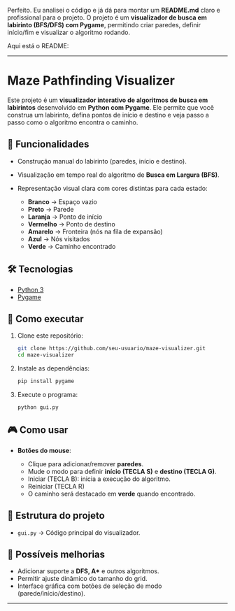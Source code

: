 Perfeito. Eu analisei o código e já dá para montar um **README.md** claro e profissional para o projeto. O projeto é um **visualizador de busca em labirinto (BFS/DFS) com Pygame**, permitindo criar paredes, definir início/fim e visualizar o algoritmo rodando.

Aqui está o README:

---

# Maze Pathfinding Visualizer

Este projeto é um **visualizador interativo de algoritmos de busca em labirintos** desenvolvido em **Python com Pygame**.
Ele permite que você construa um labirinto, defina pontos de início e destino e veja passo a passo como o algoritmo encontra o caminho.

## 🎯 Funcionalidades

* Construção manual do labirinto (paredes, início e destino).
* Visualização em tempo real do algoritmo de **Busca em Largura (BFS)**.
* Representação visual clara com cores distintas para cada estado:

  * **Branco** → Espaço vazio
  * **Preto** → Parede
  * **Laranja** → Ponto de início
  * **Vermelho** → Ponto de destino
  * **Amarelo** → Fronteira (nós na fila de expansão)
  * **Azul** → Nós visitados
  * **Verde** → Caminho encontrado

## 🛠️ Tecnologias

* [Python 3](https://www.python.org/)
* [Pygame](https://www.pygame.org/)

## 🚀 Como executar

1. Clone este repositório:

   ```bash
   git clone https://github.com/seu-usuario/maze-visualizer.git
   cd maze-visualizer
   ```

2. Instale as dependências:

   ```bash
   pip install pygame
   ```

3. Execute o programa:

   ```bash
   python gui.py
   ```

## 🎮 Como usar

* **Botões do mouse**:

  * Clique para adicionar/remover **paredes**.
  * Mude o modo para definir **início (TECLA S)** e **destino (TECLA G)**.
  * Iniciar (TECLA B): inicia a execução do algoritmo.
  * Reiniciar (TECLA R) 
  * O caminho será destacado em **verde** quando encontrado.

## 📌 Estrutura do projeto

* `gui.py` → Código principal do visualizador.

## 🔮 Possíveis melhorias

* Adicionar suporte a **DFS, A\*** e outros algoritmos.
* Permitir ajuste dinâmico do tamanho do grid.
* Interface gráfica com botões de seleção de modo (parede/início/destino).

---
